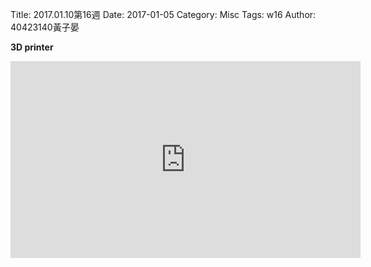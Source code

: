 Title: 2017.01.10第16週
Date: 2017-01-05
Category: Misc
Tags: w16
Author: 40423140黃子晏

<b><font>3D printer</font></b>

<iframe width="560" height="315" src="https://www.youtube.com/embed/NUuy3NM7T94" frameborder="0" allowfullscreen></iframe>




